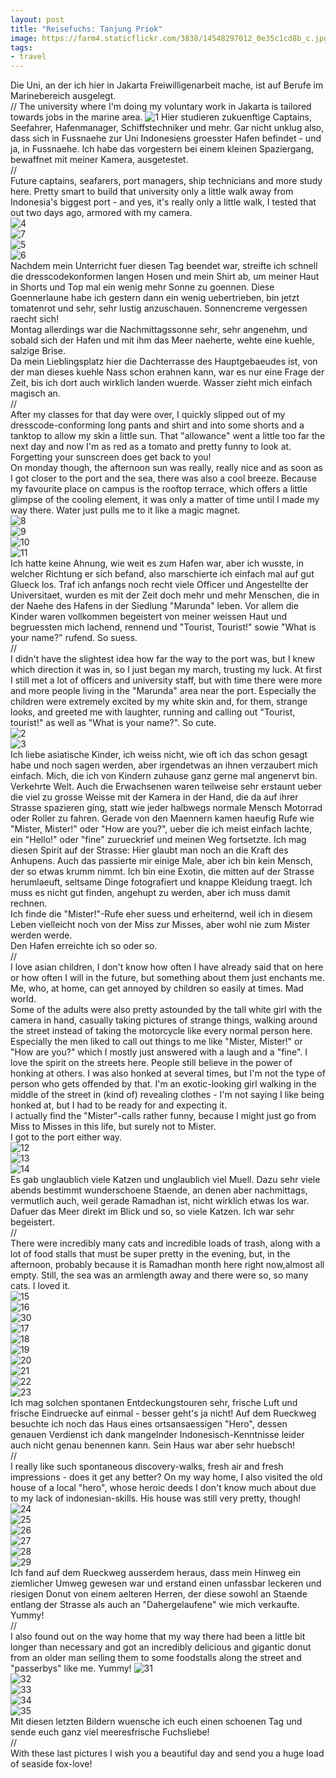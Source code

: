```yaml
---
layout: post
title: "Reisefuchs: Tanjung Priok"
image: https://farm4.staticflickr.com/3838/14548297012_0e35c1cd8b_c.jpg
tags:
- travel
---
```


Die Uni, an der ich hier in Jakarta Freiwilligenarbeit mache, ist auf Berufe im Marinebereich ausgelegt.  
//
The university where I'm doing my voluntary work in Jakarta is tailored towards jobs in the marine area.
![1](https://farm3.staticflickr.com/2927/14545879071_d887a91fa1_c.jpg)  Hier studieren zukuenftige Captains, Seefahrer, Hafenmanager, Schiffstechniker und mehr. Gar nicht unklug also, dass sich in Fussnaehe zur Uni Indonesiens groesster Hafen befindet - und ja, in Fussnaehe. Ich habe das vorgestern bei einem kleinen Spaziergang, bewaffnet mit meiner Kamera, ausgetestet.  
//  
Future captains, seafarers, port managers, ship technicians and more study here. Pretty smart to build that university only a little walk away from Indonesia's biggest port - and yes, it's really only a little walk, I tested that out two days ago, armored with my camera.  
![4](https://farm4.staticflickr.com/3925/14526173996_eeb181eb8c_c.jpg)  
![7](https://farm4.staticflickr.com/3838/14548297012_0e35c1cd8b_c.jpg)  
![5](https://farm6.staticflickr.com/5546/14548318822_a76d0c98a0_c.jpg)  
![6](https://farm4.staticflickr.com/3899/14569390323_5bd5d096b1_c.jpg)  
Nachdem mein Unterricht fuer diesen Tag beendet war, streifte ich schnell die dresscodekonformen langen Hosen und mein Shirt ab, um meiner Haut in Shorts und Top mal ein wenig mehr Sonne zu goennen. Diese Goennerlaune habe ich gestern dann ein wenig uebertrieben, bin jetzt tomatenrot und sehr, sehr lustig anzuschauen. Sonnencreme vergessen raecht sich!  
Montag allerdings war die Nachmittagssonne sehr, sehr angenehm, und sobald sich der Hafen und mit ihm das Meer naeherte, wehte eine kuehle, salzige Brise.  
Da mein Lieblingsplatz hier die Dachterrasse des Hauptgebaeudes ist, von der man dieses kuehle Nass schon erahnen kann, war es nur eine Frage der Zeit, bis ich dort auch wirklich landen wuerde. Wasser zieht mich einfach magisch an.  
//  
After my classes for that day were over, I quickly slipped out of my dresscode-conforming long pants and shirt and into some shorts and a tanktop to allow my skin a little sun. That "allowance" went a little too far the next day and now I'm as red as a tomato and pretty funny to look at. Forgetting your sunscreen does get back to you!  
On monday though, the afternoon sun was really, really nice and as soon as I got closer to the port and the sea, there was also a cool breeze. Because my favourite place on campus is the rooftop terrace, which offers a little glimpse of the cooling element, it was only a matter of time until I made my way there. Water just pulls me to it like a magic magnet.  
![8](https://farm4.staticflickr.com/3889/14549223345_7b56398b1b_c.jpg)  
![9](https://farm4.staticflickr.com/3841/14362577589_d2193df737_c.jpg)  
![10](https://farm4.staticflickr.com/3856/14526131526_65b9d7d8c9_c.jpg)  
![11](https://farm4.staticflickr.com/3849/14547649074_700bde6dbb_c.jpg)  
Ich hatte keine Ahnung, wie weit es zum Hafen war, aber ich wusste, in welcher Richtung er sich befand, also marschierte ich einfach mal auf gut Glueck los. Traf ich anfangs noch recht viele Officer und Angestellte der Universitaet, wurden es mit der Zeit doch mehr und mehr Menschen, die in der Naehe des Hafens in der Siedlung "Marunda" leben. Vor allem die Kinder waren vollkommen begeistert von meiner weissen Haut und begruessten mich lachend, rennend und "Tourist, Tourist!" sowie "What is your name?" rufend. So suess.  
//  
I didn't have the slightest idea how far the way to the port was, but I knew which direction it was in, so I just began my march, trusting my luck. At first I still met a lot of officers and university staff, but with time there were more and more people living in the "Marunda" area near the port. Especially the children were extremely excited by my white skin and, for them, strange looks, and greeted me with laughter, running and calling out "Tourist, tourist!" as well as "What is your name?". So cute.  
![2](https://farm6.staticflickr.com/5481/14362557930_b67955cf4c_c.jpg)  
![3](https://farm4.staticflickr.com/3892/14545129691_e71c46d62d_c.jpg)  
Ich liebe asiatische Kinder, ich weiss nicht, wie oft ich das schon gesagt habe und noch sagen werden, aber irgendetwas an ihnen verzaubert mich einfach. Mich, die ich von Kindern zuhause ganz gerne mal angenervt bin. Verkehrte Welt. Auch die Erwachsenen waren teilweise sehr erstaunt ueber die viel zu grosse Weisse mit der Kamera in der Hand, die da auf ihrer Strasse spazieren ging, statt wie jeder halbwegs normale Mensch Motorrad oder Roller zu fahren. Gerade von den Maennern kamen haeufig Rufe wie "Mister, Mister!" oder "How are you?", ueber die ich meist einfach lachte, ein "Hello!" oder "fine" zurueckrief und meinen Weg fortsetzte. Ich mag diesen Spirit auf der Strasse: Hier glaubt man noch an die Kraft des Anhupens. Auch das passierte mir einige Male, aber ich bin kein Mensch, der so etwas krumm nimmt. Ich bin eine Exotin, die mitten auf der Strasse herumlaeuft, seltsame Dinge fotografiert und knappe Kleidung traegt. Ich muss es nicht gut finden, angehupt zu werden, aber ich muss damit rechnen.  
Ich finde die "Mister!"-Rufe eher suess und erheiternd, weil ich in diesem Leben vielleicht noch von der Miss zur Misses, aber wohl nie zum Mister werden werde.  
Den Hafen erreichte ich so oder so.   
//  
I love asian children, I don't know how often I have already said that on here or how often I will in the future, but something about them just enchants me. Me, who, at home, can get annoyed by children so easily at times. Mad world.  
Some of the adults were also pretty astounded by the tall white girl with the camera in hand, casually taking pictures of strange things, walking around the street instead of taking the motorcycle like every normal person here. Especially the men liked to call out things to me like "Mister, Mister!" or "How are you?" which I mostly just answered with a laugh and a "fine". I love the spirit on the streets here. People still believe in the power of honking at others. I was also honked at several times, but I'm not the type of person who gets offended by that. I'm an exotic-looking girl walking in the middle of the street in (kind of) revealing clothes - I'm not saying I like being honked at, but I had to be ready for and expecting it.  
I actually find the "Mister"-calls rather funny, because I might just go from Miss to Misses in this life, but surely not to Mister.  
I got to the port either way.  
![12](https://farm4.staticflickr.com/3859/14545797961_b5162e75c3_c.jpg)  
![13](https://farm3.staticflickr.com/2913/14548224132_c5b2b7b2f0_c.jpg)  
![14](https://farm4.staticflickr.com/3879/14362522879_94372bef82_c.jpg)  
Es gab unglaublich viele Katzen und unglaublich viel Muell. Dazu sehr viele abends bestimmt wunderschoene Staende, an denen aber nachmittags, vermutlich auch, weil gerade Ramadhan ist, nicht wirklich etwas los war. Dafuer das Meer direkt im Blick und so, so viele Katzen. Ich war sehr begeistert.  
//  
There were incredibly many cats and incredible loads of trash, along with a lot of food stalls that must be super pretty in the evening, but, in the afternoon, probably because it is Ramadhan month here right now,almost all empty. Still, the sea was an armlength away and there were so, so many cats. I loved it.  
![15](https://farm4.staticflickr.com/3888/14362710637_39f027a581_c.jpg)  
![16](https://farm3.staticflickr.com/2911/14545725601_ac127a2520_c.jpg)  
![30](https://farm3.staticflickr.com/2928/14547609124_310a7872c4_c.jpg)  
![17](https://farm4.staticflickr.com/3908/14362567918_c80e7404b3_c.jpg)  
![18](https://farm6.staticflickr.com/5568/14548216622_4625ccc568_c.jpg)  
![19](https://farm6.staticflickr.com/5553/14362092907_1d710b81a8_c.jpg)  
![20](https://farm3.staticflickr.com/2930/14362660977_cbb3db1974_c.jpg)  
![21](https://farm6.staticflickr.com/5557/14548181822_8b73996ac6_c.jpg)  
![22](https://farm3.staticflickr.com/2929/14547623852_45def91952_c.jpg)  
![23](https://farm6.staticflickr.com/5514/14362012989_dbe037829a_c.jpg)  
Ich mag solchen spontanen Entdeckungstouren sehr, frische Luft und frische Eindruecke auf einmal - besser geht's ja nicht! Auf dem Rueckweg besuchte ich noch das Haus eines ortsansaessigen "Hero", dessen genauen Verdienst ich dank mangelnder Indonesisch-Kenntnisse leider auch nicht genau benennen kann. Sein Haus war aber sehr huebsch!  
//  
I really like such spontaneous discovery-walks, fresh air and fresh impressions - does it get any better? On my way home, I also visited the old house of a local "hero", whose heroic deeds I don't know much about due to my lack of indonesian-skills. His house was still very pretty, though!  
![24](https://farm3.staticflickr.com/2939/14525289256_c025facb09_c.jpg)  
![25](https://farm4.staticflickr.com/3871/14548346595_e6e9e6b712_c.jpg)  
![26](https://farm4.staticflickr.com/3894/14548385975_11af436e4d_c.jpg)  
![27](https://farm3.staticflickr.com/2919/14361696400_0067af8a79_c.jpg)  
![28](https://farm3.staticflickr.com/2900/14361725349_15f3a2eca5_c.jpg)  
![29](https://farm6.staticflickr.com/5501/14361723069_ae3a501021_c.jpg)  
Ich fand auf dem Rueckweg ausserdem heraus, dass mein Hinweg ein ziemlicher Umweg gewesen war und erstand einen unfassbar leckeren und riesigen Donut von einem aelteren Herren, der diese sowohl an Staende entlang der Strasse als auch an "Dahergelaufene" wie mich verkaufte. Yummy!  
//  
I also found out on the way home that my way there had been a little bit longer than necessary and got an incredibly delicious and gigantic donut from an older man selling them to some foodstalls along the street and "passerbys" like me. Yummy!
![31](https://farm3.staticflickr.com/2902/14568623883_f76df8dc40_c.jpg)  
![32](https://farm4.staticflickr.com/3887/14546955694_90cfd04cf6_c.jpg)  
![33](https://farm3.staticflickr.com/2930/14546900284_81226c307d_c.jpg)  
![34](https://farm3.staticflickr.com/2920/14548417565_5ea6efbfd6_c.jpg)  
![35](https://farm3.staticflickr.com/2895/14547496242_608db3e51c_c.jpg)  
Mit diesen letzten Bildern wuensche ich euch einen schoenen Tag und sende euch ganz viel meeresfrische Fuchsliebe!  
//  
With these last pictures I wish you a beautiful day and send you a huge load of seaside fox-love!

